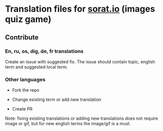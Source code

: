 # Translation files for [sorat.io](http://sorat.io) (images quiz game)

## Contribute

### En, ru, os, dig, de, fr translations
Create an issue with suggested fix. The issue should contain topic, english term and suggested local term.

### Other languages

- Fork the repo

- Change existing term or add new translation

- Create PR

Note: fixing existing translations or adding new translations does not require image or gif, but for new english terms the image/gif is a must.
